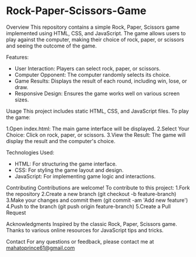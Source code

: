 # Rock-Paper-Scissors-Game
Overview
This repository contains a simple Rock, Paper, Scissors game implemented using HTML, CSS, and JavaScript. The game allows users to play against the computer, making their choice of rock, paper, or scissors and seeing the outcome of the game.

Features:
* User Interaction: Players can select rock, paper, or scissors.
* Computer Opponent: The computer randomly selects its choice.
* Game Results: Displays the result of each round, including win, lose, or draw.
* Responsive Design: Ensures the game works well on various screen sizes.

Usage
This project includes static HTML, CSS, and JavaScript files. To play the game:

1.Open index.html: The main game interface will be displayed.
2.Select Your Choice: Click on rock, paper, or scissors.
3.View the Result: The game will display the result and the computer's choice.

Technologies Used:
* HTML: For structuring the game interface.
* CSS: For styling the game layout and design.
* JavaScript: For implementing game logic and interactions.

Contributing
Contributions are welcome! To contribute to this project:
1.Fork the repository
2.Create a new branch (git checkout -b feature-branch)
3.Make your changes and commit them (git commit -am 'Add new feature')
4.Push to the branch (git push origin feature-branch)
5.Create a Pull Request

Acknowledgments
Inspired by the classic Rock, Paper, Scissors game.
Thanks to various online resources for JavaScript tips and tricks.

Contact
For any questions or feedback, please contact me at mahatoprince61@gmail.com
